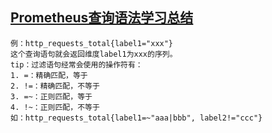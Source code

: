 ## [Prometheus查询语法学习总结](https://www.jianshu.com/p/b7174bc11e55)
```
例：http_requests_total{label1="xxx"}
这个查询语句就会返回维度label1为xxx的序列。
tip：过滤语句经常会使用的操作符有：
1. =：精确匹配，等于
2. !=：精确匹配，不等于
3. =~：正则匹配，等于
4. !~：正则匹配，不等于
如：http_requests_total{label1=~"aaa|bbb", label2!="ccc"}

```